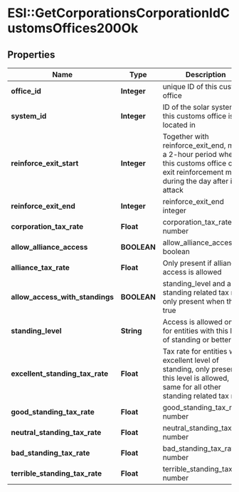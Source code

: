 # ESI::GetCorporationsCorporationIdCustomsOffices200Ok

## Properties
Name | Type | Description | Notes
------------ | ------------- | ------------- | -------------
**office_id** | **Integer** | unique ID of this customs office | 
**system_id** | **Integer** | ID of the solar system this customs office is located in | 
**reinforce_exit_start** | **Integer** | Together with reinforce_exit_end, marks a 2-hour period where this customs office could exit reinforcement mode during the day after initial attack | 
**reinforce_exit_end** | **Integer** | reinforce_exit_end integer | 
**corporation_tax_rate** | **Float** | corporation_tax_rate number | [optional] 
**allow_alliance_access** | **BOOLEAN** | allow_alliance_access boolean | 
**alliance_tax_rate** | **Float** | Only present if alliance access is allowed | [optional] 
**allow_access_with_standings** | **BOOLEAN** | standing_level and any standing related tax rate only present when this is true | 
**standing_level** | **String** | Access is allowed only for entities with this level of standing or better | [optional] 
**excellent_standing_tax_rate** | **Float** | Tax rate for entities with excellent level of standing, only present if this level is allowed, same for all other standing related tax rates | [optional] 
**good_standing_tax_rate** | **Float** | good_standing_tax_rate number | [optional] 
**neutral_standing_tax_rate** | **Float** | neutral_standing_tax_rate number | [optional] 
**bad_standing_tax_rate** | **Float** | bad_standing_tax_rate number | [optional] 
**terrible_standing_tax_rate** | **Float** | terrible_standing_tax_rate number | [optional] 


